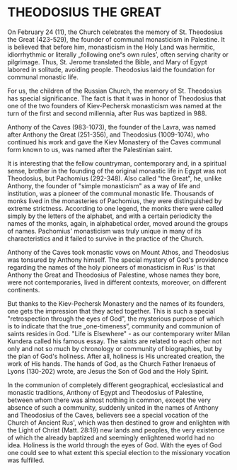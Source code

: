 # THEODOSIUS THE GREAT

On February 24 (11), the Church celebrates the memory of St. Theodosius the Great (423-529), the founder of communal monasticism in Palestine. It is believed that before him, monasticism in the Holy Land was hermitic, idiorrhythmic or literally „following one“s own rules’, often serving charity or pilgrimage. Thus, St. Jerome translated the Bible, and Mary of Egypt labored in solitude, avoiding people. Theodosius laid the foundation for communal monastic life.

For us, the children of the Russian Church, the memory of St. Theodosius has special significance. The fact is that it was in honor of Theodosius that one of the two founders of Kiev-Pechersk monasticism was named at the turn of the first and second millennia, after Rus was baptized in 988.

Anthony of the Caves (983-1073), the founder of the Lavra, was named after Anthony the Great (251-356), and Theodosius (1009-1074), who continued his work and gave the Kiev Monastery of the Caves communal form known to us, was named after the Palestinian saint.

It is interesting that the fellow countryman, contemporary and, in a spiritual sense, brother in the founding of the original monastic life in Egypt was not Theodosius, but Pachomius (292-348). Also called "the Great", he, unlike Anthony, the founder of "simple monasticism" as a way of life and institution, was a pioneer of the communal monastic life. Thousands of monks lived in the monasteries of Pachomius, they were distinguished by extreme strictness. According to one legend, the monks there were called simply by the letters of the alphabet, and with a certain periodicity the names of the monks, again, in alphabetical order, moved around the groups of names. Pachomius' monasticism was truly unique in many of its characteristics and it failed to survive in the practice of the Church.

Anthony of the Caves took monastic vows on Mount Athos, and Theodosius was tonsured by Anthony himself. The special mystery of God's providence regarding the names of the holy pioneers of monasticism in Rus' is that Anthony the Great and Theodosius of Palestine, whose names they bore, were not contemporaries, lived in different contexts, moreover, on different continents.

But thanks to the Kiev-Pechersk Monastery and the names of its founders, one gets the impression that they acted together. This is such a special "retrospection through the eyes of God", the mysterious purpose of which is to indicate that the true „one-timeness“, community and communion of saints resides in God. "Life is Elsewhere" - as our contemporary writer Milan Kundera called his famous essay. The saints are related to each other not only and not so much by chronology or community of biographies, but by the plan of God's holiness. After all, holiness is His uncreated creation, the work of His hands. The hands of God, as the Church Father Irenaeus of Lyons (130-202) wrote, are Jesus the Son of God and the Holy Spirit.

In the communion of completely different geographical, ecclesiastical and monastic traditions, Anthony of Egypt and Theodosius of Palestine, between whom there was almost nothing in common, except the very absence of such a community, suddenly united in the names of Anthony and Theodosius of the Caves, believers see a special vocation of the Church of Ancient Rus', which was then destined to grow and enlighten with the Light of Christ (Matt. 28:19) new lands and peoples, the very existence of which the already baptized and seemingly enlightened world had no idea. Holiness is the world through the eyes of God. With the eyes of God one could see to what extent this special election to the missionary vocation was fulfilled.
